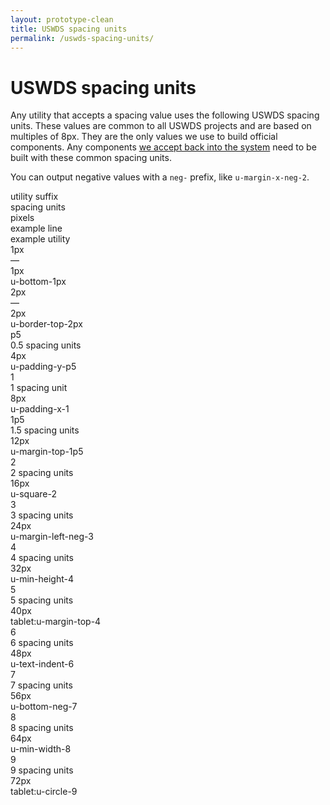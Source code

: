 ```yaml
---
layout: prototype-clean
title: USWDS spacing units
permalink: /uswds-spacing-units/
---
```


<div class="clearfix container-tablet-lg padding-top-6 lh-smallest">
  <h1 class="fw-300 margin-bottom-4 margin-top-0">USWDS spacing units</h1>
  <p class="lh-base fw-300 margin-bottom-2">Any utility that accepts a spacing value uses the following USWDS spacing units. These values are common to all USWDS projects and are based on multiples of 8px. They are the only values we use to build official components. Any components <a class="color-90 text-decoration-color-30" href="#0">we accept back into the system</a> need to be built with these common spacing units.</p>
  <p class="lh-base fw-300 margin-bottom-6">You can output negative values with a <code class="txt-code">neg-</code> prefix, like <code class="txt-code">u-margin-x-neg-2</code>.</p>
  <div class="row gap align-items-center margin-bottom-2 padding-bottom-1 border-bottom-2px">
    <div class="col-2 fw-700 sans-1">utility suffix</div>
    <div class="col-2 fw-700 sans-1">spacing units</div>
    <div class="col-1 fw-700 sans-1">pixels</div>
    <div class="col-fill fw-700 sans-1">example line</div>
    <div class="col-3 fw-700 sans-1">example utility</div>
    <div class="col">
      <div class=""></div>
    </div>
  </div>
  <div class="row gap align-items-center padding-bottom-2 margin-bottom-2 border-bottom border-color-10">
    <div class="col-2 fw-300 mono-3"><span class="txt-code fw-300">1px</span></div>
    <div class="col-2 fw-300 sans-3">—</div>
    <div class="col-1 fw-300 sans-3">1px</div>
    <div class="col-fill">
      <span class="display-block width-full height-1px background-color-blue-60v"></span>
    </div>
    <div class="col-3 fw-300 mono-3">u-bottom-1px</div>
  </div>
  <div class="row gap align-items-center padding-bottom-2 margin-bottom-2 border-bottom border-color-10">
    <div class="col-2 fw-300 mono-3"><span class="txt-code fw-300">2px</span></div>
    <div class="col-2 fw-300 sans-3">—</div>
    <div class="col-1 fw-300 sans-3">2px</div>
    <div class="col-fill">
      <span class="display-block width-full height-2px background-color-blue-60v"></span>
    </div>
    <div class="col-3 fw-300 mono-3">u-border-top-2px</div>
  </div>
  <div class="row gap align-items-center padding-bottom-2 margin-bottom-2 border-bottom border-color-10">
    <div class="col-2 fw-300 mono-3"><span class="txt-code fw-300">p5</span></div>
    <div class="col-2 fw-300 sans-3">0.5 spacing units</div>
    <div class="col-1 fw-300 sans-3">4px</div>
    <div class="col-fill">
      <span class="display-block width-full height-p5 background-color-blue-60v"></span>
    </div>
    <div class="col-3 fw-300 mono-3">u-padding-y-p5</div>
  </div>
  <div class="row gap align-items-center padding-bottom-2 margin-bottom-2 border-bottom border-color-10">
    <div class="col-2 fw-300 mono-3"><span class="txt-code fw-300">1</span></div>
    <div class="col-2 fw-300 sans-3">1 spacing unit</div>
    <div class="col-1 fw-300 sans-3">8px</div>
    <div class="col-fill">
      <span class="display-block width-full height-1 background-color-blue-60v"></span>
    </div>
    <div class="col-3 fw-300 mono-3">u-padding-x-1</div>
  </div>
  <div class="row gap align-items-center padding-bottom-2 margin-bottom-2 border-bottom border-color-10">
    <div class="col-2 fw-300 mono-3"><span class="txt-code fw-300">1p5</span></div>
    <div class="col-2 fw-300 sans-3">1.5 spacing units</div>
    <div class="col-1 fw-300 sans-3">12px</div>
    <div class="col-fill">
      <span class="display-block width-full height-1p5 background-color-blue-60v"></span>
    </div>
    <div class="col-3 fw-300 mono-3">u-margin-top-1p5</div>
  </div>
  <div class="row gap align-items-center padding-bottom-2 margin-bottom-2 border-bottom border-color-10">
    <div class="col-2 fw-300 mono-3"><span class="txt-code fw-300">2</span></div>
    <div class="col-2 fw-300 sans-3">2 spacing units</div>
    <div class="col-1 fw-300 sans-3">16px</div>
    <div class="col-fill">
      <span class="display-block width-full height-2 background-color-blue-60v"></span>
    </div>
    <div class="col-3 fw-300 mono-3">u-square-2</div>
  </div>
  <div class="row gap align-items-center padding-bottom-2 margin-bottom-2 border-bottom border-color-10">
    <div class="col-2 fw-300 mono-3"><span class="txt-code fw-300">3</span></div>
    <div class="col-2 fw-300 sans-3">3 spacing units</div>
    <div class="col-1 fw-300 sans-3">24px</div>
    <div class="col-fill">
      <span class="display-block width-full height-3 background-color-blue-60v"></span>
    </div>
    <div class="col-3 fw-300 mono-3">u-margin-left-neg-3</div>
  </div>
  <div class="row gap align-items-center padding-bottom-2 margin-bottom-2 border-bottom border-color-10">
    <div class="col-2 fw-300 mono-3"><span class="txt-code fw-300">4</span></div>
    <div class="col-2 fw-300 sans-3">4 spacing units</div>
    <div class="col-1 fw-300 sans-3">32px</div>
    <div class="col-fill">
      <span class="display-block width-full height-4 background-color-blue-60v"></span>
    </div>
    <div class="col-3 fw-300 mono-3">u-min-height-4</div>
  </div>
  <div class="row gap align-items-center padding-bottom-2 margin-bottom-2 border-bottom border-color-10">
    <div class="col-2 fw-300 mono-3"><span class="txt-code fw-300">5</span></div>
    <div class="col-2 fw-300 sans-3">5 spacing units</div>
    <div class="col-1 fw-300 sans-3">40px</div>
    <div class="col-fill">
      <span class="display-block width-full height-5 background-color-blue-60v"></span>
    </div>
    <div class="col-3 fw-300 mono-3">tablet:u-margin-top-4</div>
  </div>
  <div class="row gap align-items-center padding-bottom-2 margin-bottom-2 border-bottom border-color-10">
    <div class="col-2 fw-300 mono-3"><span class="txt-code fw-300">6</span></div>
    <div class="col-2 fw-300 sans-3">6 spacing units</div>
    <div class="col-1 fw-300 sans-3">48px</div>
    <div class="col-fill">
      <span class="display-block width-full height-6 background-color-blue-60v"></span>
    </div>
    <div class="col-3 fw-300 mono-3">u-text-indent-6</div>
  </div>
  <div class="row gap align-items-center padding-bottom-2 margin-bottom-2 border-bottom border-color-10">
    <div class="col-2 fw-300 mono-3"><span class="txt-code fw-300">7</span></div>
    <div class="col-2 fw-300 sans-3">7 spacing units</div>
    <div class="col-1 fw-300 sans-3">56px</div>
    <div class="col-fill">
      <span class="display-block width-full height-7 background-color-blue-60v"></span>
    </div>
    <div class="col-3 fw-300 mono-3">u-bottom-neg-7</div>
  </div>
  <div class="row gap align-items-center padding-bottom-2 margin-bottom-2 border-bottom border-color-10">
    <div class="col-2 fw-300 mono-3"><span class="txt-code fw-300">8</span></div>
    <div class="col-2 fw-300 sans-3">8 spacing units</div>
    <div class="col-1 fw-300 sans-3">64px</div>
    <div class="col-fill">
      <span class="display-block width-full height-8 background-color-blue-60v"></span>
    </div>
    <div class="col-3 fw-300 mono-3">u-min-width-8</div>
  </div>
  <div class="row gap align-items-center padding-bottom-2 margin-bottom-2 border-bottom border-color-10">
    <div class="col-2 fw-300 mono-3"><span class="txt-code fw-300">9</span></div>
    <div class="col-2 fw-300 sans-3">9 spacing units</div>
    <div class="col-1 fw-300 sans-3">72px</div>
    <div class="col-fill">
      <span class="display-block width-full height-9 background-color-blue-60v"></span>
    </div>
    <div class="col-3 fw-300 mono-3">tablet:u-circle-9</div>
  </div>
</div>
